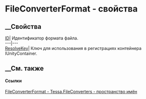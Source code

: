 # FileConverterFormat - свойства
##  __Свойства
[ID](P_Tessa_FileConverters_FileConverterFormat_ID.htm)|  Идентификатор
формата файла.  
---|---  
[ResolveKey](P_Tessa_FileConverters_FileConverterFormat_ResolveKey.htm)|  Ключ
для использования в регистрациях контейнера IUnityContainer.  
## __См. также
#### Ссылки
[FileConverterFormat - ](T_Tessa_FileConverters_FileConverterFormat.htm)
[Tessa.FileConverters - пространство имён](N_Tessa_FileConverters.htm)
